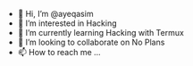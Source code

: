 - 👋 Hi, I’m @ayeqasim
- 👀 I’m interested in Hacking
- 🌱 I’m currently learning Hacking with Termux
- 💞️ I’m looking to collaborate on No Plans 
- 📫 How to reach me ...

<!---
ayeqasim/ayeqasim is a ✨ special ✨ repository because its `README.md` (this file) appears on your GitHub profile.
You can click the Preview link to take a look at your changes.
--->
